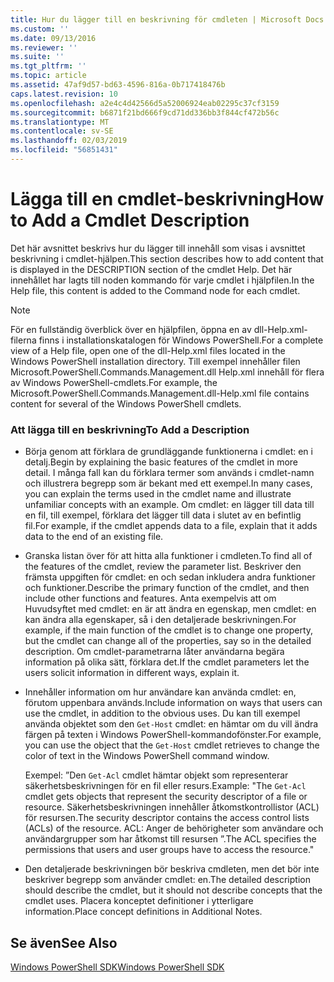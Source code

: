 ```yaml
---
title: Hur du lägger till en beskrivning för cmdleten | Microsoft Docs
ms.custom: ''
ms.date: 09/13/2016
ms.reviewer: ''
ms.suite: ''
ms.tgt_pltfrm: ''
ms.topic: article
ms.assetid: 47af9d57-bd63-4596-816a-0b717418476b
caps.latest.revision: 10
ms.openlocfilehash: a2e4c4d42566d5a52006924eab02295c37cf3159
ms.sourcegitcommit: b6871f21bd666f9cd71dd336bb3f844cf472b56c
ms.translationtype: MT
ms.contentlocale: sv-SE
ms.lasthandoff: 02/03/2019
ms.locfileid: "56851431"
---
```

# <a name="how-to-add-a-cmdlet-description"></a><span data-ttu-id="9e156-102">Lägga till en cmdlet-beskrivning</span><span class="sxs-lookup"><span data-stu-id="9e156-102">How to Add a Cmdlet Description</span></span>

<span data-ttu-id="9e156-103">Det här avsnittet beskrivs hur du lägger till innehåll som visas i avsnittet beskrivning i cmdlet-hjälpen.</span><span class="sxs-lookup"><span data-stu-id="9e156-103">This section describes how to add content that is displayed in the DESCRIPTION section of the cmdlet Help.</span></span> <span data-ttu-id="9e156-104">Det här innehållet har lagts till noden kommando för varje cmdlet i hjälpfilen.</span><span class="sxs-lookup"><span data-stu-id="9e156-104">In the Help file, this content is added to the Command node for each cmdlet.</span></span>

> [!NOTE]
> <span data-ttu-id="9e156-105">För en fullständig överblick över en hjälpfilen, öppna en av dll-Help.xml-filerna finns i installationskatalogen för Windows PowerShell.</span><span class="sxs-lookup"><span data-stu-id="9e156-105">For a complete view of a Help file, open one of the dll-Help.xml files located in the Windows PowerShell installation directory.</span></span> <span data-ttu-id="9e156-106">Till exempel innehåller filen Microsoft.PowerShell.Commands.Management.dll Help.xml innehåll för flera av Windows PowerShell-cmdlets.</span><span class="sxs-lookup"><span data-stu-id="9e156-106">For example, the Microsoft.PowerShell.Commands.Management.dll-Help.xml file contains content for several of the Windows PowerShell cmdlets.</span></span>

### <a name="to-add-a-description"></a><span data-ttu-id="9e156-107">Att lägga till en beskrivning</span><span class="sxs-lookup"><span data-stu-id="9e156-107">To Add a Description</span></span>

- <span data-ttu-id="9e156-108">Börja genom att förklara de grundläggande funktionerna i cmdlet: en i detalj.</span><span class="sxs-lookup"><span data-stu-id="9e156-108">Begin by explaining the basic features of the cmdlet in more detail.</span></span> <span data-ttu-id="9e156-109">I många fall kan du förklara termer som används i cmdlet-namn och illustrera begrepp som är bekant med ett exempel.</span><span class="sxs-lookup"><span data-stu-id="9e156-109">In many cases, you can explain the terms used in the cmdlet name and illustrate unfamiliar concepts with an example.</span></span> <span data-ttu-id="9e156-110">Om cmdlet: en lägger till data till en fil, till exempel, förklara det lägger till data i slutet av en befintlig fil.</span><span class="sxs-lookup"><span data-stu-id="9e156-110">For example, if the cmdlet appends data to a file, explain that it adds data to the end of an existing file.</span></span>

- <span data-ttu-id="9e156-111">Granska listan över för att hitta alla funktioner i cmdleten.</span><span class="sxs-lookup"><span data-stu-id="9e156-111">To find all of the features of the cmdlet, review the parameter list.</span></span> <span data-ttu-id="9e156-112">Beskriver den främsta uppgiften för cmdlet: en och sedan inkludera andra funktioner och funktioner.</span><span class="sxs-lookup"><span data-stu-id="9e156-112">Describe the primary function of the cmdlet, and then include other functions and features.</span></span> <span data-ttu-id="9e156-113">Anta exempelvis att om Huvudsyftet med cmdlet: en är att ändra en egenskap, men cmdlet: en kan ändra alla egenskaper, så i den detaljerade beskrivningen.</span><span class="sxs-lookup"><span data-stu-id="9e156-113">For example, if the main function of the cmdlet is to change one property, but the cmdlet can change all of the properties, say so in the detailed description.</span></span> <span data-ttu-id="9e156-114">Om cmdlet-parametrarna låter användarna begära information på olika sätt, förklara det.</span><span class="sxs-lookup"><span data-stu-id="9e156-114">If the cmdlet parameters let the users solicit information in different ways, explain it.</span></span>

- <span data-ttu-id="9e156-115">Innehåller information om hur användare kan använda cmdlet: en, förutom uppenbara används.</span><span class="sxs-lookup"><span data-stu-id="9e156-115">Include information on ways that users can use the cmdlet, in addition to the obvious uses.</span></span> <span data-ttu-id="9e156-116">Du kan till exempel använda objektet som den `Get-Host` cmdlet: en hämtar om du vill ändra färgen på texten i Windows PowerShell-kommandofönster.</span><span class="sxs-lookup"><span data-stu-id="9e156-116">For example, you can use the object that the `Get-Host` cmdlet retrieves to change the color of text in the Windows PowerShell command window.</span></span>

  <span data-ttu-id="9e156-117">Exempel:  ”Den `Get-Acl` cmdlet hämtar objekt som representerar säkerhetsbeskrivningen för en fil eller resurs.</span><span class="sxs-lookup"><span data-stu-id="9e156-117">Example:  "The `Get-Acl` cmdlet gets objects that represent the security descriptor of a file or resource.</span></span> <span data-ttu-id="9e156-118">Säkerhetsbeskrivningen innehåller åtkomstkontrollistor (ACL) för resursen.</span><span class="sxs-lookup"><span data-stu-id="9e156-118">The security descriptor contains the access control lists (ACLs) of the resource.</span></span> <span data-ttu-id="9e156-119">ACL: Anger de behörigheter som användare och användargrupper som har åtkomst till resursen ”.</span><span class="sxs-lookup"><span data-stu-id="9e156-119">The ACL specifies the permissions that users and user groups have to access the resource."</span></span>

- <span data-ttu-id="9e156-120">Den detaljerade beskrivningen bör beskriva cmdleten, men det bör inte beskriver begrepp som använder cmdlet: en.</span><span class="sxs-lookup"><span data-stu-id="9e156-120">The detailed description should describe the cmdlet, but it should not describe concepts that the cmdlet uses.</span></span> <span data-ttu-id="9e156-121">Placera konceptet definitioner i ytterligare information.</span><span class="sxs-lookup"><span data-stu-id="9e156-121">Place concept definitions in Additional Notes.</span></span>

## <a name="see-also"></a><span data-ttu-id="9e156-122">Se även</span><span class="sxs-lookup"><span data-stu-id="9e156-122">See Also</span></span>

[<span data-ttu-id="9e156-123">Windows PowerShell SDK</span><span class="sxs-lookup"><span data-stu-id="9e156-123">Windows PowerShell SDK</span></span>](../windows-powershell-reference.md)
